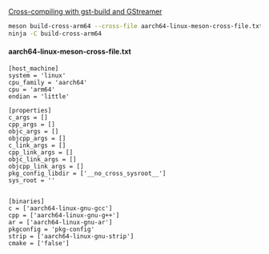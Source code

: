 [Cross-compiling with gst-build and GStreamer](https://www.collabora.com/news-and-blog/blog/2020/05/15/cross-compiling-with-gst-build-and-gstreamer/)

```bash
meson build-cross-arm64 --cross-file aarch64-linux-meson-cross-file.txt
ninja -C build-cross-arm64
```

#### aarch64-linux-meson-cross-file.txt
```
[host_machine]
system = 'linux'
cpu_family = 'aarch64'
cpu = 'arm64'
endian = 'little'

[properties]
c_args = []
cpp_args = []
objc_args = []
objcpp_args = []
c_link_args = []
cpp_link_args = []
objc_link_args = []
objcpp_link_args = []
pkg_config_libdir = ['__no_cross_sysroot__']
sys_root = ''


[binaries]
c = ['aarch64-linux-gnu-gcc']
cpp = ['aarch64-linux-gnu-g++']
ar = ['aarch64-linux-gnu-ar']
pkgconfig = 'pkg-config'
strip = ['aarch64-linux-gnu-strip']
cmake = ['false']
```
